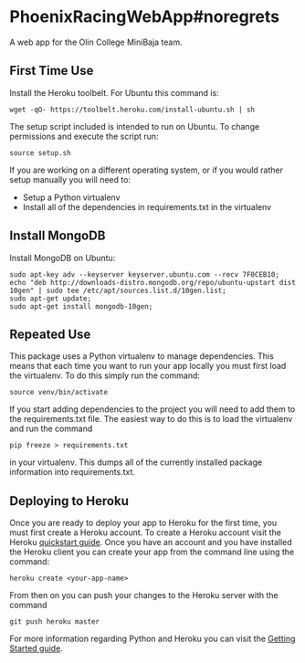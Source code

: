 PhoenixRacingWebApp#noregrets
===========
A web app for the Olin College MiniBaja team.

First Time Use
---------------
Install the Heroku toolbelt. For Ubuntu this command is:
```
wget -qO- https://toolbelt.heroku.com/install-ubuntu.sh | sh
```
The setup script included is intended to run on Ubuntu. To change permissions and execute the script run:
```
source setup.sh
```
If you are working on a different operating system, or if you would rather setup manually you will need to:
- Setup a Python virtualenv
- Install all of the dependencies in requirements.txt in the virtualenv

Install MongoDB
--------------
Install MongoDB on Ubuntu:
```
sudo apt-key adv --keyserver keyserver.ubuntu.com --recv 7F0CEB10;
echo "deb http://downloads-distro.mongodb.org/repo/ubuntu-upstart dist 10gen" | sudo tee /etc/apt/sources.list.d/10gen.list;
sudo apt-get update;
sudo apt-get install mongodb-10gen;
```

Repeated Use
--------------
This package uses a Python virtualenv to manage dependencies. This means that each time you want to run your app locally you must first load the virtualenv. To do this simply run the command:
```
source venv/bin/activate
```
If you start adding dependencies to the project you will need to add them to the requirements.txt file. The easiest way to do this is to load the virtualenv and run the command
```
pip freeze > requirements.txt
```
in your virtualenv. This dumps all of the currently installed package information into requirements.txt.

Deploying to Heroku
------------------
Once you are ready to deploy your app to Heroku for the first time, you must first create a Heroku account. To create a Heroku account visit the Heroku [quickstart guide](https://devcenter.heroku.com/articles/quickstart). Once you have an account and you have installed the Heroku client you can create your app from the command line using the command:
```
heroku create <your-app-name>
```
From then on you can push your changes to the Heroku server with the command
```
git push heroku master
```

For more information regarding Python and Heroku you can visit the [Getting Started guide](https://devcenter.heroku.com/articles/getting-started-with-python).